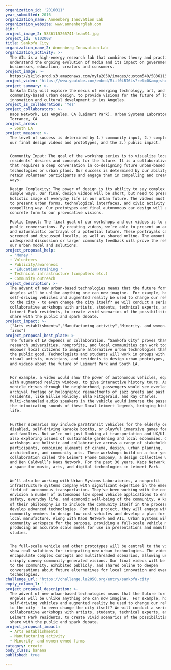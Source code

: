 ```yaml
---
organization_id: '2016011'
year_submitted: 2016
organization_name: Annenberg Innovation Lab
organization_website: www.annenberglab.com
ein: ''
project_image_2: 5836115265741-team91.jpg
project_id: '6102008'
title: Sankofa City
organization_name_2: Annenberg Innovation Lab
organization_activity: >-
  The AIL is a high-energy research lab that combines theory and practice to
  understand the ongoing evolution of media and its impact on governments,
  businesses, education, creators and consumers.
project_image: >-
  https://skild-prod.s3.amazonaws.com/myla2050/images/custom540/5836115265741-team91.jpg
project_video: 'https://www.youtube.com/embed/Miif0LRI6Ls?rel=0&amp;showinfo=0'
project_summary: >-
  Sankofa City will explore the nexus of emerging technology, art, and
  community-based urban design, to provide visions for the future of local
  innovation and cultural development in Los Angeles.
project_is_collaboration: 'Yes'
project_collaborators: >-
  Kaos Network, Los Angeles, CA (Leimert Park), Urban Systems Laboratory,
  Torrance, CA
project_areas:
  - South LA
project_measure: >-
  The level of success is determined by 1.) community input, 2.) complexity of
  our final design videos and prototypes, and the 3.) public impact. 


  Community Input: The goal of the workshop series is to visualize local
  residents’ desires and concepts for the future. It is a collaborative process
  that requires a deep conversation in co-designing future urban-based
  technologies or urban plans. Our success is determined by our ability to
  retain volunteer participants and engage them in compelling and creative
  ways. 

  Design Complexity: The power of design is its ability to say complex things in
  simple ways. Our final design videos will be short, but need to present a
  holistic image of everyday life in our urban future. The videos must be able
  to present urban forms, technological interfaces, and civic activity in a
  compelling way. Our prototypes and final autonomous car design will also give
  concrete form to our provocative visions. 

  Public Impact: The final goal of our workshops and our videos is to provoke
  public conversations. By creating videos, we’re able to present an accessible
  and naturalistic portrayal of a potential future. These portrayals can be
  screened and discussed locally, as well as shared online. The amount of
  widespread discussion or larger community feedback will prove the relevance of
  our urban model and solutions.
project_proposal_help:
  - 'Money '
  - Volunteers
  - Publicity/awareness
  - 'Education/training '
  - Technical infrastructure (computers etc.)
  - Community outreach
project_description: >-
  The advent of new urban-based technologies means that the future form of Los
  Angeles will be unlike anything one can now imagine.  For example, how might
  self-driving vehicles and augmented reality be used to change our relationship
  to the city - to even change the city itself? We will conduct a series of
  collaborative workshops with artists, students, technical experts, and local
  Leimert Park residents, to create vivid scenarios of the possibilities to
  share with the public and spark debate.
project_impact: >-
  ["Arts establishments","Manufacturing activity","Minority- and women-owned
  firms"]
project_proposal_best_place: >-
  The future of LA depends on collaboration. “Sankofa City” proves that large
  research universities, nonprofits, and local communities can work together to
  empower local citizens to imagine alternative urban technologies that work for
  the public good. Technologists and students will work in groups with local
  visual artists, musicians, and residents to design urban prototypes, stories,
  and videos about the future of Leimert Park and South LA. 


  For example, a video would show the power of autonomous vehicles, equipped
  with augmented reality windows, to give interactive history tours. As the
  vehicle drives through the neighborhood, passengers would see overlaid
  archival footage or holographic reenactments of jazz greats and past
  residents, like Billie Holiday, Ella Fitzgerald, and Ray Charles.
  Multi-channeled audio speakers in the vehicle would immerse the passengers in
  the intoxicating sounds of these local Leimert legends, bringing history to
  life.


  Further scenarios may include paratransit vehicles for the elderly or
  disabled, self-driving karaoke booths, or playful immersive games for children
  and families. But we’re not just looking at transportation and UX/UI. We’re
  also exploring issues of sustainable gardening and local economies. Our
  workshops are holistic and collaborative across a range of stakeholders and
  participants, combining elements of cinema, design, urban planning,
  architecture, and community arts. These workshops build on a four year
  collaboration called the Leimert Phone Company, a design collective with USC
  and Ben Caldwell’s Kaos Network. For the past 30 years, Kaos Network has been
  a space for music, arts, and digital technologies in Leimert Park. 


  We’ll also be working with Urban Systems Laboratories, a nonprofit
  infrastructure systems company with significant expertise in the emerging
  field of autonomous transportation. They've been working with the community to
  envision a number of autonomous low speed vehicle applications to enhance the
  safety, everyday life, and economic well-being of the community. A key aspect
  of their philosophy is to include the community itself in the process to
  develop advanced technologies. For this project, they will engage with
  community members to design low-cost vehicles and develop a plan for their
  local manufacture. Along with Kaos Network and AIL, Urban Systems will staff a
  community workspace for the purpose, providing a full-scale vehicle mockup and
  producing an accurate scale model for use in presentations and manufacturing
  studies.


  The full-scale vehicle and other prototypes will be central to the videos to
  show real solutions for integrating new urban technologies. The videos
  encapsulate complex concepts and multithreaded scenarios, allowing us to
  crisply convey community-generated visions. Our final videos will be presented
  to the community, exhibited publicly, and shared online to deepen
  conversations about future alternatives for local innovation and everyday
  technologies.
challenge_url: 'https://challenge.la2050.org/entry/sankofa-city'
empty_column_1: ''
project_proposal_description: >-
  The advent of new urban-based technologies means that the future form of Los
  Angeles will be unlike anything one can now imagine.  For example, how might
  self-driving vehicles and augmented reality be used to change our relationship
  to the city - to even change the city itself? We will conduct a series of
  collaborative workshops with artists, students, technical experts, and local
  Leimert Park residents, to create vivid scenarios of the possibilities to
  share with the public and spark debate.
project_proposal_impact:
  - Arts establishments
  - Manufacturing activity
  - Minority- and women-owned firms
category: create
body_class: banana
published: true

---
```

